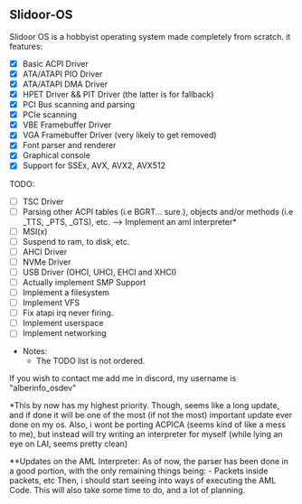 Slidoor-OS
------------------------------------------------
Slidoor OS is a hobbyist operating system made completely from scratch.
it features:
- [x] Basic ACPI Driver
- [x] ATA/ATAPI PIO Driver
- [x] ATA/ATAPI DMA Driver
- [x] HPET Driver && PIT Driver (the latter is for fallback)
- [x] PCI Bus scanning and parsing
- [x] PCIe scanning
- [x] VBE Framebuffer Driver
- [x] VGA Framebuffer Driver (very likely to get removed)
- [x] Font parser and renderer
- [x] Graphical console
- [x] Support for SSEx, AVX, AVX2, AVX512

TODO:
- [ ] TSC Driver
- [ ] Parsing other ACPI tables (i.e BGRT... sure.), objects and/or methods (i.e _TTS, _PTS, _GTS), etc. --> Implement an aml interpreter*
- [ ] MSI(x)
- [ ] Suspend to ram, to disk, etc.
- [ ] AHCI Driver
- [ ] NVMe Driver
- [ ] USB Driver (OHCI, UHCI, EHCI and XHCI)
- [ ] Actually implement SMP Support
- [ ] Implement a filesystem
- [ ] Implement VFS
- [ ] Fix atapi irq never firing.
- [ ] Implement userspace
- [ ] Implement networking

- Notes:
	- The TODO list is not ordered.

If you wish to contact me add me in discord, my username is "alberinfo_osdev"

*This by now has my highest priority. Though, seems like a long update, and if done it will be one of the most (if not the most) important update ever done on my os. Also, i wont be porting ACPICA (seems kind of like a mess to me), but instead will try writing an interpreter for myself (while lying an eye on LAI, seems pretty clean)

**Updates on the AML Interpreter: As of now, the parser has been done in a good portion, with the only remaining things being:
	- Packets inside packets, etc
Then, i should start seeing into ways of executing the AML Code. This will also take some time to do, and a lot of planning.